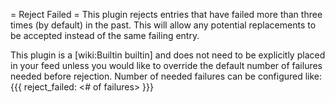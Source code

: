 = Reject Failed =
This plugin rejects entries that have failed more than three times (by default) in the past. This will allow any potential replacements to be accepted instead of the same failing entry.

This plugin is a [wiki:Builtin builtin] and does not need to be explicitly placed in your feed unless you would like to override the default number of failures needed before rejection. Number of needed failures can be configured like:
{{{
reject_failed: <# of failures>
}}}
